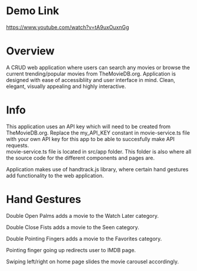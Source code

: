 # Demo Link
https://www.youtube.com/watch?v=tA9uxOuxnGg

# Overview
A CRUD web application where users can search any movies or browse the current trending/popular movies from TheMovieDB.org. 
Application is designed with ease of accessibliity and user interface in mind.  Clean, elegant, visually appealing and highly interactive. 

# Info
This application uses an API key which will need to be created from TheMovieDB.org.  Replace the my_API_KEY constant in movie-service.ts file
with your own API key for this app to be able to succesfully make API requests.  
movie-service.ts file is located in src/app folder.  This folder is also where all the source code for the different components and pages are.  

Application makes use of handtrack.js library, where certain hand gestures add functionality to the web application.  

# Hand Gestures
Double Open Palms adds a movie to the Watch Later category.

Double Close Fists adds a movie to the Seen category. 

Double Pointing Fingers adds a movie to the Favorites category.

Pointing finger going up redirects user to IMDB page. 

Swiping left/right on home page slides the movie carousel accordingly. 
